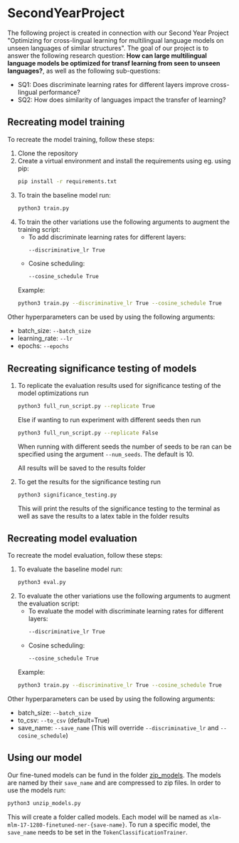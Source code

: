 # SecondYearProject
The following project is created in connection with our Second Year Project "Optimizing for cross-lingual learning for multilingual language models on unseen languages of similar structures".
The goal of our project is to answer the following research question: __How can large multilingual language models be optimized for transf learning from seen to unseen languages?__, as well as the following sub-questions:
- SQ1: Does discriminate learning rates for different layers improve cross-lingual performance?
- SQ2: How does similarity of languages impact the transfer of learning?

## Recreating model training
To recreate the model training, follow these steps:
1. Clone the repository
1. Create a virtual environment and install the requirements using eg. using pip:
    ```bash
    pip install -r requirements.txt
    ```
1. To train the baseline model run:
    ```bash
    python3 train.py
    ```
1. To train the other variations use the following arguments to augment the training script:
    - To add discriminate learning rates for different layers:
        ```bash
        --discriminative_lr True
        ```
    - Cosine scheduling:
        ```bash
        --cosine_schedule True
        ```
    Example:
    ```bash
    python3 train.py --discriminative_lr True --cosine_schedule True
    ```

Other hyperparameters can be used by using the following arguments:
- batch_size: `--batch_size`
- learning_rate: `--lr`
- epochs: `--epochs`


## Recreating significance testing of models
1. To replicate the evaluation results used for significance testing of the model optimizations run
    ```bash
    python3 full_run_script.py --replicate True
    ```
    Else if wanting to run experiment with different seeds then run
    ```bash
    python3 full_run_script.py --replicate False
    ```
    When running with different seeds the number of seeds to be ran can be specified using the argument `--num_seeds`. The default is 10.

    All results will be saved to the results folder
1. To get the results for the significance testing run
    ```bash
    python3 significance_testing.py
    ```
    This will print the results of the significance testing to the terminal as well as save the results to a latex table in the folder results

## Recreating model evaluation
To recreate the model evaluation, follow these steps:
1. To evaluate the baseline model run:
    ```bash
    python3 eval.py
    ```
1. To evaluate the other variations use the following arguments to augment the evaluation script:
    - To evaluate the model with discriminate learning rates for different layers:
        ```bash
        --discriminative_lr True
        ```
    - Cosine scheduling:
        ```bash
        --cosine_schedule True
        ```
    Example:
    ```bash
    python3 train.py --discriminative_lr True --cosine_schedule True
    ```
Other hyperparameters can be used by using the following arguments:
- batch_size: `--batch_size`
- to_csv: `--to_csv` (default=True)
- save_name: `--save_name` (This will override `--discriminative_lr` and `--cosine_schedule`)


## Using our model
Our fine-tuned models can be fund in the folder [zip_models](https://github.com/borchand/SecondYearProject/tree/main/zip_models). The models are named by their `save_name` and are compressed to zip files. In order to use the models run:
```bash
python3 unzip_models.py
```
This will create a folder called models. Each model will be named as `xlm-mlm-17-1280-finetuned-ner-{save-name}`. To run a specific model, the `save_name` needs to be set in the `TokenClassificationTrainer`.
